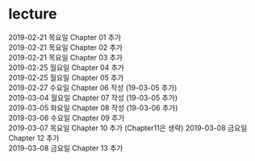 # lecture
  
2019-02-21 목요일 Chapter 01 추가  
2019-02-21 목요일 Chapter 02 추가  
2019-02-21 목요일 Chapter 03 추가  
2019-02-25 월요일 Chapter 04 추가  
2019-02-25 월요일 Chapter 05 추가  
2019-02-27 수요일 Chapter 06 작성 (19-03-05 추가)  
2019-03-04 월요일 Chapter 07 작성 (19-03-05 추가)  
2019-03-05 화요일 Chapter 08 작성 (19-03-06 추가)  
2019-03-06 수요일 Chapter 09 추가  
2019-03-07 목요일 Chapter 10 추가 (Chapter11은 생략)
2019-03-08 금요일 Chapter 12 추가  
2019-03-08 금요일 Chapter 13 추가  
